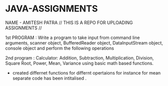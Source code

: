 # JAVA-ASSIGNMENTS
NAME - AMITESH PATRA
// THIS IS A REPO FOR UPLOADING ASSIGNMENTS //



 1st PROGRAM  :
 Write a program to take input from command line arguments, scanner object, BufferedReader object, DataInputStream object, console object and perform the following operations
 
2nd program  : 
Calculator: Addition, Subtraction, Multiplication, Division, Square Root, Power, Mean, Variance using basic math based functions.

* created differnet functions for differnt opertaions for instance for mean separate code has been intitalised .
